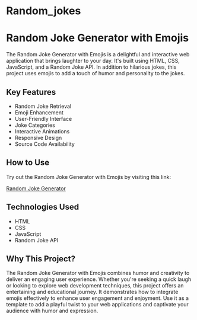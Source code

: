 # Random_jokes
<!DOCTYPE html>
<html>
<head>
    <meta charset="UTF-8">
    <title>Random Joke Generator with Emojis</title>
</head>
<body>
    <h1>Random Joke Generator with Emojis</h1>
    <p>The Random Joke Generator with Emojis is a delightful and interactive web application that brings laughter to your day. It's built using HTML, CSS, JavaScript, and a Random Joke API. In addition to hilarious jokes, this project uses emojis to add a touch of humor and personality to the jokes.</p>
  <h2>Key Features</h2>
    <ul>
        <li>Random Joke Retrieval</li>
        <li>Emoji Enhancement</li>
        <li>User-Friendly Interface</li>
        <li>Joke Categories</li>
        <li>Interactive Animations</li>
        <li>Responsive Design</li>
        <li>Source Code Availability</li>
    </ul>
  <h2>How to Use</h2>
    <p>Try out the Random Joke Generator with Emojis by visiting this link:</p>
    <a href="https://funny-joke.regression1607.repl.co" target="_blank">Random Joke Generator</a>
 <h2>Technologies Used</h2>
    <ul>
        <li>HTML</li>
        <li>CSS</li>
        <li>JavaScript</li>
        <li>Random Joke API</li>
    </ul>
 <h2>Why This Project?</h2>
    <p>The Random Joke Generator with Emojis combines humor and creativity to deliver an engaging user experience. Whether you're seeking a quick laugh or looking to explore web development techniques, this project offers an entertaining and educational journey. It demonstrates how to integrate emojis effectively to enhance user engagement and enjoyment. Use it as a template to add a playful twist to your web applications and captivate your audience with humor and expression.</p>
</body>
</html>
